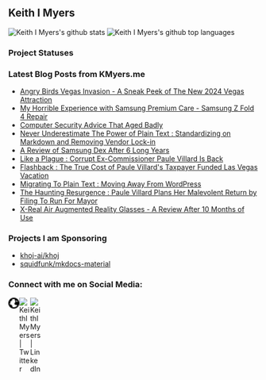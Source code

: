 <!--
**KeithIMyers/KeithIMyers** is a ✨ _special_ ✨ repository because its `README.md` (this file) appears on your GitHub profile.

Here are some ideas to get you started:

- 🔭 I’m currently working on ...
- 🌱 I’m currently learning ...
- 👯 I’m looking to collaborate on ...
- 🤔 I’m looking for help with ...
- 💬 Ask me about ...
- 📫 How to reach me: ...
- 😄 Pronouns: ...
- ⚡ Fun fact: ...
-->
## Keith I Myers
  <img height="180em" src="https://github-readme-stats.vercel.app/api?username=KeithIMyers&show_icons=true&theme=merko&count_private=true" alt="Keith I Myers's github stats" /> <img height="180em" src="https://github-readme-stats.vercel.app/api/top-langs/?username=KeithIMyers&theme=merko&layout=compact" alt="Keith I Myers's github top languages" />
  
### Project Statuses

### Latest Blog Posts from KMyers.me
<!-- BLOG-POST-LIST:START -->
 - [Angry Birds Vegas Invasion - A Sneak Peek of The New 2024 Vegas Attraction](https://kmyers.me/blog/humor/angry-birds-vegas-invasion-a-sneak-peek-of-the-new-2024-vegas-attraction/)
 - [My Horrible Experience with Samsung Premium Care - Samsung Z Fold 4 Repair](https://kmyers.me/blog/general/my-horrible-experience-with-samsung-premium-care-samsung-z-fold-4-repair/)
 - [Computer Security Advice That Aged Badly](https://kmyers.me/blog/security/computer-security-advice-that-aged-badly/)
 - [Never Underestimate The Power of Plain Text : Standardizing on Markdown and Removing Vendor Lock-in](https://kmyers.me/blog/markdown/never-underestimate-the-power-of-plain-text-standardizing-on-markdown-and-removing-vendor-lock-in/)
 - [A Review of Samsung Dex After 6 Long Years](https://kmyers.me/blog/android/a-review-of-samsung-dex-after-6-long-years/)
 - [Like a Plague : Corrupt Ex-Commissioner Paule Villard Is Back](https://kmyers.me/blog/paule-villard/like-a-plague-corrupt-ex-commissioner-paule-villard-is-back/)
 - [Flashback : The True Cost of Paule Villard's Taxpayer Funded Las Vegas Vacation](https://kmyers.me/blog/paule-villard/flashback-the-true-cost-of-paule-villards-taxpayer-funded-las-vegas-vacation/)
 - [Migrating To Plain Text : Moving Away From WordPress](https://kmyers.me/blog/general/migrating-to-plain-text-moving-away-from-wordpress/)
 - [The Haunting Resurgence : Paule Villard Plans Her Malevolent Return by Filing To Run For Mayor](https://kmyers.me/blog/citynmb/the-haunting-resurgence-paule-villard-plans-her-malevolent-return-by-filing-to-run-for-mayor/)
 - [X-Real Air Augmented Reality Glasses - A Review After 10 Months of Use](https://kmyers.me/blog/reviews/x-real-augmented-reality-glasses-a-review-after-10-months-of-use/)
<!-- BLOG-POST-LIST:END -->

### Projects I am Sponsoring

- [khoj-ai/khoj](https://github.com/khoj-ai/khoj)
- [squidfunk/mkdocs-material](https://github.com/squidfunk/mkdocs-material)

### Connect with me on Social Media:

[<img align="left" alt="KMyers.me" width="22px" src="https://raw.githubusercontent.com/iconic/open-iconic/master/svg/globe.svg" />][website]
[<img align="left" alt="KeithIMyers| Twitter" width="22px" src="https://cdn.jsdelivr.net/npm/simple-icons@v3/icons/twitter.svg" />][twitter]
[<img align="left" alt="KeithIMyers | LinkedIn" width="22px" src="https://cdn.jsdelivr.net/npm/simple-icons@v3/icons/linkedin.svg" />][linkedin]
<br />

[website]: https://KMyers.me
[twitter]: https://twitter.com/KeithIMyers
[linkedin]: https://linkedin.com/in/keithimyers/
